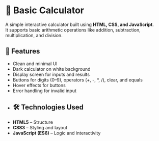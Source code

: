 # 🧮 Basic Calculator

A simple interactive calculator built using **HTML, CSS, and JavaScript**.  
It supports basic arithmetic operations like addition, subtraction, multiplication, and division.

## 🚀 Features
- Clean and minimal UI
- Dark calculator on white background
- Display screen for inputs and results
- Buttons for digits (0–9), operators (+, -, *, /), clear, and equals
- Hover effects for buttons
- Error handling for invalid input
- ## 🛠️ Technologies Used
- **HTML5** – Structure  
- **CSS3** – Styling and layout  
- **JavaScript (ES6)** – Logic and interactivity  
